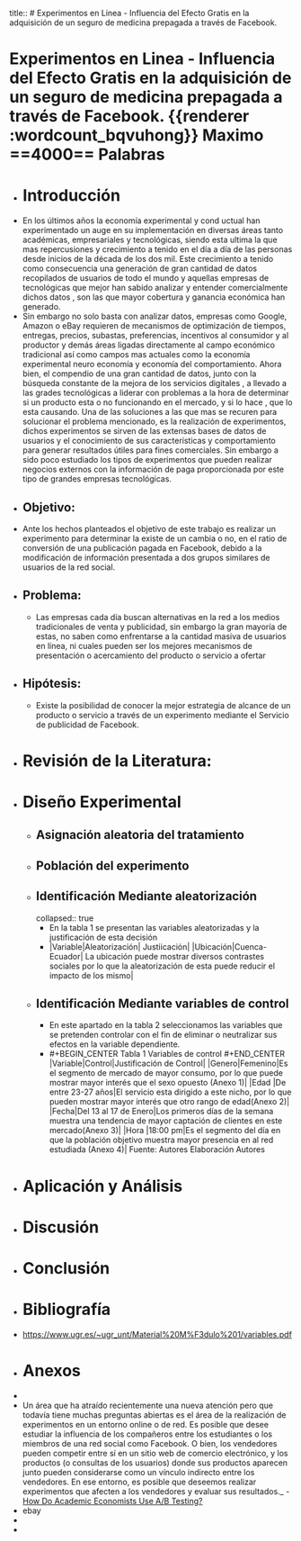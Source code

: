title:: # Experimentos  en Linea - Influencia del Efecto Gratis en la adquisición de un seguro de medicina prepagada a través de Facebook.

# Experimentos  en Linea - Influencia del Efecto Gratis en la adquisición de un seguro de medicina prepagada a través de Facebook.   {{renderer :wordcount_bqvuhong}} Maximo ==4000== Palabras
- # Introducción
- En los últimos años la economía experimental y cond uctual han experimentado un auge en su implementación en diversas áreas tanto académicas, empresariales y tecnológicas, siendo esta ultima la que mas repercusiones y crecimiento a tenido  en el día a día de las personas  desde  inicios de la década de los dos mil. Este crecimiento a tenido como consecuencia una generación de gran cantidad de datos recopilados de usuarios de todo el mundo y aquellas empresas de tecnológicas que mejor han sabido analizar y entender comercialmente dichos datos , son las que mayor cobertura y ganancia económica han generado.
- Sin embargo no solo basta con analizar datos, empresas como Google, Amazon o eBay requieren de mecanismos de optimización de tiempos, entregas, precios, subastas, preferencias, incentivos al consumidor y al productor  y demás áreas ligadas directamente al campo económico tradicional así como campos mas actuales como la economía experimental neuro economía y economía del comportamiento. Ahora bien, el compendio de una gran cantidad de datos, junto con la búsqueda constante de la mejora de los servicios digitales , a llevado a las grades tecnológicas a liderar con problemas a la hora de determinar si  un producto esta o no funcionando en el mercado, y si lo hace , que lo esta causando. Una de las soluciones a las que mas se recuren para solucionar el problema mencionado, es la realización de experimentos, dichos experimentos se sirven de las extensas bases de datos de usuarios y el conocimiento de sus características y comportamiento para generar resultados útiles para fines comerciales. Sin embargo a sido poco estudiado los tipos de experimentos que pueden realizar negocios externos con la información de paga proporcionada por este tipo de grandes  empresas  tecnológicas.
- ## Objetivo:
- Ante los hechos planteados   el objetivo de este trabajo es realizar un experimento para determinar la existe de un cambia o no, en  el ratio de conversión de una publicación pagada en Facebook, debido a la modificación de información presentada a  dos grupos similares  de  usuarios de la red social.
- ## Problema:
	- Las empresas cada día buscan alternativas en la red a los medios tradicionales de venta y publicidad, sin embargo la gran mayoría de estas, no saben como enfrentarse a la cantidad masiva de usuarios en línea, ni cuales pueden ser los mejores mecanismos de presentación o acercamiento del producto o servicio a ofertar
- ## Hipótesis:
	- Existe la posibilidad de conocer la mejor estrategia de alcance de un producto o servicio  a través de un experimento mediante el Servicio de publicidad  de  Facebook.
- # Revisión de la Literatura:
- # Diseño Experimental
	- ## Asignación aleatoria del tratamiento
	- ## Población del experimento
	- ## Identificación Mediante aleatorización
	  collapsed:: true
		- En la tabla 1 se presentan las variables aleatorizadas y la justificación de esta decisión
		- |Variable|Aleatorización| Justiicación|
		  |Ubicación|Cuenca-Ecuador| La ubicación puede mostrar diversos contrastes sociales por lo que la aleatorización de esta puede reducir el impacto de los mismo|
	- ## Identificación Mediante variables de control
		- En este apartado en la tabla 2 seleccionamos  las variables que se pretenden controlar con el fin de eliminar o neutralizar sus efectos en la variable dependiente.
		- #+BEGIN_CENTER
		  Tabla 1 Variables de control
		  #+END_CENTER 
		  |Variable|Control|Justificación de Control|
		  |Genero|Femenino|Es el segmento de mercado de mayor consumo, por lo que puede mostrar mayor interés que el sexo opuesto (Anexo 1)|
		  |Edad |De entre 23-27 años|El servicio esta dirigido a este nicho, por lo que pueden mostrar mayor interés que otro rango de edad(Anexo 2)| 
		  |Fecha|Del 13 al 17  de Enero|Los primeros días de la semana muestra una tendencia de mayor captación de clientes en este mercado(Anexo 3)|
		  |Hora |18:00 pm|Es el segmento del día en que la población objetivo muestra mayor presencia en al red estudiada (Anexo 4)| 
		  Fuente: Autores 
		  Elaboración Autores
- # Aplicación y Análisis
- # Discusión
- # Conclusión
- # Bibliografía
- https://www.ugr.es/~ugr_unt/Material%20M%F3dulo%201/variables.pdf
- # Anexos
-
- Un área que ha atraído recientemente una nueva atención pero que todavía tiene muchas preguntas abiertas es el área de la realización de experimentos en un entorno online o de red. Es posible que desee estudiar la influencia de los compañeros entre los estudiantes o los miembros de una red social como Facebook. O bien, los vendedores pueden competir entre sí en un sitio web de comercio electrónico, y los productos \(o consultas de los usuarios\) donde sus productos aparecen junto pueden considerarse como un vínculo indirecto entre los vendedores. En ese entorno, es posible que deseemos realizar experimentos que afecten a los vendedores y evaluar sus resultados._ - [How Do Academic Economists Use A/B Testing?](https://www.forbes.com/sites/quora/2016/04/05/how-do-academic-economists-use-ab-testing/?sh=181d4d0c1dec)
- ebay
-
-